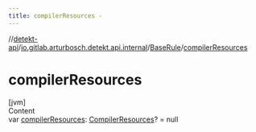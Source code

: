 ```yaml
---
title: compilerResources -
---
```

//[detekt-api](../../index.md)/[io.gitlab.arturbosch.detekt.api.internal](../index.md)/[BaseRule](index.md)/[compilerResources](compiler-resources.md)



# compilerResources  
[jvm]  
Content  
var [compilerResources](compiler-resources.md): [CompilerResources](../-compiler-resources/index.md)? = null  



